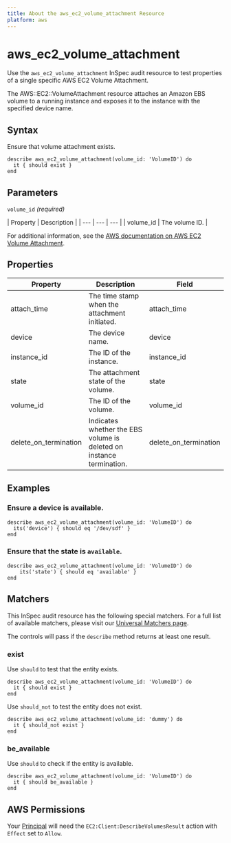 ```yaml
---
title: About the aws_ec2_volume_attachment Resource
platform: aws
---
```


# aws_ec2_volume_attachment

Use the `aws_ec2_volume_attachment` InSpec audit resource to test properties of a single specific AWS EC2 Volume Attachment.

The AWS::EC2::VolumeAttachment resource attaches an Amazon EBS volume to a running instance and exposes it to the instance with the specified device name.

## Syntax

Ensure that volume attachment exists.

    describe aws_ec2_volume_attachment(volume_id: 'VolumeID') do
      it { should exist }
    end

## Parameters

`volume_id` _(required)_

| Property | Description |
| --- | --- | --- |
| volume_id | The volume ID. |

For additional information, see the [AWS documentation on AWS EC2 Volume Attachment](https://docs.aws.amazon.com/AWSCloudFormation/latest/UserGuide/aws-properties-ec2-ebs-volumeattachment.html).

## Properties

| Property | Description | Field | 
| --- | --- | --- |
| attach_time | The time stamp when the attachment initiated. | attach_time |
| device | The device name. | device |
| instance_id | The ID of the instance. | instance_id |
| state | The attachment state of the volume. | state |
| volume_id | The ID of the volume. | volume_id |
| delete_on_termination | Indicates whether the EBS volume is deleted on instance termination. | delete_on_termination |

## Examples

### Ensure a device is available.
    describe aws_ec2_volume_attachment(volume_id: 'VolumeID') do
      its('device') { should eq '/dev/sdf' }
    end

### Ensure that the state is `available`.
    describe aws_ec2_volume_attachment(volume_id: 'VolumeID') do
        its('state') { should eq 'available' }
    end

## Matchers

This InSpec audit resource has the following special matchers. For a full list of available matchers, please visit our [Universal Matchers page](https://www.inspec.io/docs/reference/matchers/).

The controls will pass if the `describe` method returns at least one result.

### exist

Use `should` to test that the entity exists.

    describe aws_ec2_volume_attachment(volume_id: 'VolumeID') do
      it { should exist }
    end

Use `should_not` to test the entity does not exist.

    describe aws_ec2_volume_attachment(volume_id: 'dummy') do
      it { should_not exist }
    end

### be_available

Use `should` to check if the entity is available.

    describe aws_ec2_volume_attachment(volume_id: 'VolumeID') do
      it { should be_available }
    end

## AWS Permissions

Your [Principal](https://docs.aws.amazon.com/IAM/latest/UserGuide/intro-structure.html#intro-structure-principal) will need the `EC2:Client:DescribeVolumesResult` action with `Effect` set to `Allow`.